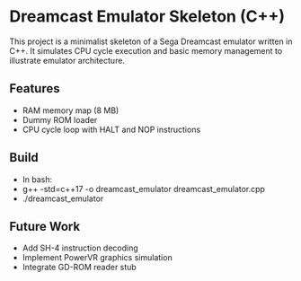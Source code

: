 # Dreamcast Emulator Skeleton (C++)

This project is a minimalist skeleton of a Sega Dreamcast emulator written in C++. It simulates CPU cycle execution and basic memory management to illustrate emulator architecture.

## Features

- RAM memory map (8 MB)
- Dummy ROM loader
- CPU cycle loop with HALT and NOP instructions

## Build
- In bash:
- g++ -std=c++17 -o dreamcast_emulator dreamcast_emulator.cpp
- ./dreamcast_emulator

## Future Work

- Add SH-4 instruction decoding
- Implement PowerVR graphics simulation
- Integrate GD-ROM reader stub
